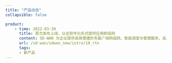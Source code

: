 ```yaml
---
title: "产品动态"
collapsible: false

product:
    - time: 2022-03-30
      title: 首次发布上线，以全软件化形式提供应用即组网
      content: SD-WAN 为企业提供高效便捷的专属广域网组网、智能调度与管理服务，采用全新架构脱离目前骨干网和硬件局限全部软件化形态，帮助用户零部署高效率的访问云端关键应用，分钟级构建云、数据中心、企业分支之间的云网一体的专属企业广域网络，实现三者之间网络任意互联、灵活配置和智能调度，以更低成本获得高品质的网络连接与云端关键应用访问体验。
      url: /sd-wan/sdwan_new/intro/10_rtn
      tags:
      - 新产品
---
```


<!-- 设置上述参数可生成产品动态页  -->


